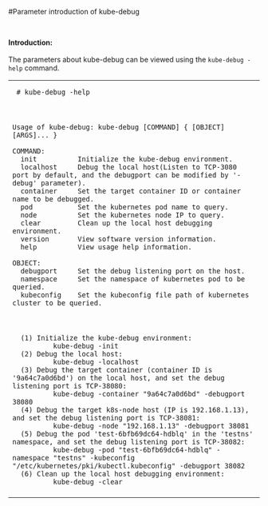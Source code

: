 
#Parameter introduction of kube-debug

<br>

<b>Introduction:</b><br>
<br>
The parameters about kube-debug can be viewed using the  `kube-debug -help`  command. <br>
<table width=100%>
<tr><td>
 
 ```
  # kube-debug -help
 ```
  
</td></tr>
<tr><td></td></tr>
<tr><td>
  
```

Usage of kube-debug: kube-debug [COMMAND] { [OBJECT] [ARGS]... } 

COMMAND: 
  init          Initialize the kube-debug environment. 
  localhost     Debug the local host(Listen to TCP-3080 port by default, and the debugport can be modified by '-debug' parameter). 
  container     Set the target container ID or container name to be debugged. 
  pod           Set the kubernetes pod name to query.
  node          Set the kubernetes node IP to query. 
  clear         Clean up the local host debugging environment. 
  version       View software version information. 
  help          View usage help information. 

OBJECT: 
  debugport     Set the debug listening port on the host. 
  namespace     Set the namespace of kubernetes pod to be queried. 
  kubeconfig    Set the kubeconfig file path of kubernetes cluster to be queried.

```

</td></tr>
<tr><td></td></tr>
<tr><td>

```

  (1) Initialize the kube-debug environment: 
          kube-debug -init 
  (2) Debug the local host: 
          kube-debug -localhost 
  (3) Debug the target container (container ID is '9a64c7a0d6bd') on the local host, and set the debug listening port is TCP-38080: 
          kube-debug -container "9a64c7a0d6bd" -debugport 38080 
  (4) Debug the target k8s-node host (IP is 192.168.1.13), and set the debug listening port is TCP-38081: 
          kube-debug -node "192.168.1.13" -debugport 38081 
  (5) Debug the pod 'test-6bfb69dc64-hdblq' in the 'testns' namespace, and set the debug listening port is TCP-38082: 
          kube-debug -pod "test-6bfb69dc64-hdblq" -namespace "testns" -kubeconfig "/etc/kubernetes/pki/kubectl.kubeconfig" -debugport 38082 
  (6) Clean up the local host debugging environment: 
          kube-debug -clear

```

</td></tr>
<tr><td></td></tr>
</table>
<br>
<br>
<br>


